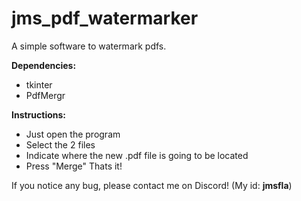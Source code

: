 # jms_pdf_watermarker

A simple software to watermark pdfs.

**Dependencies:**
  - tkinter
  - PdfMergr

**Instructions:**
  - Just open the program
  - Select the 2 files
  - Indicate where the new .pdf file is going to be located
  - Press "Merge" Thats it!

If you notice any bug, please contact me on Discord! (My id: **jmsfla**)
